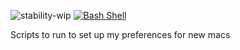 ![stability-wip](https://img.shields.io/badge/stability-work_in_progress-lightgrey.svg)
[![Bash Shell](https://badges.frapsoft.com/bash/v1/bash.png?v=103)](https://github.com/ellerbrock/open-source-badges/)


Scripts to run to set up my preferences for new macs
